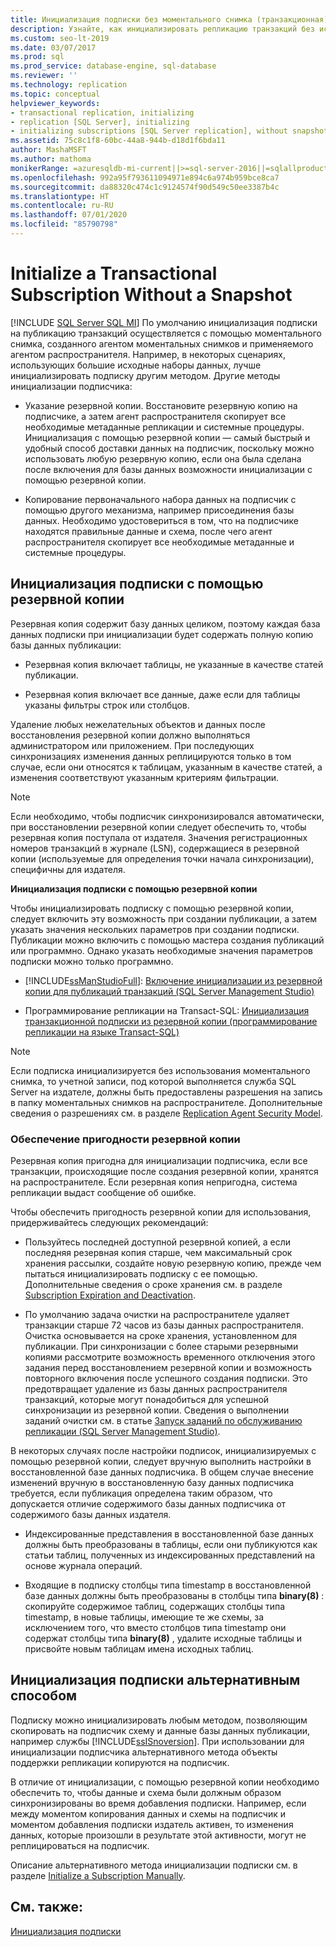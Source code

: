 ```yaml
---
title: Инициализация подписки без моментального снимка (транзакционная)
description: Узнайте, как инициализировать репликацию транзакций без использования моментального снимка для SQL Server.
ms.custom: seo-lt-2019
ms.date: 03/07/2017
ms.prod: sql
ms.prod_service: database-engine, sql-database
ms.reviewer: ''
ms.technology: replication
ms.topic: conceptual
helpviewer_keywords:
- transactional replication, initializing
- replication [SQL Server], initializing
- initializing subscriptions [SQL Server replication], without snapshots
ms.assetid: 75c8c1f8-60bc-44a8-944b-d18d1f6bda11
author: MashaMSFT
ms.author: mathoma
monikerRange: =azuresqldb-mi-current||>=sql-server-2016||=sqlallproducts-allversions
ms.openlocfilehash: 992a95f793611094971e894c6a974b959bce8ca7
ms.sourcegitcommit: da88320c474c1c9124574f90d549c50ee3387b4c
ms.translationtype: HT
ms.contentlocale: ru-RU
ms.lasthandoff: 07/01/2020
ms.locfileid: "85790798"
---
```

# <a name="initialize-a-transactional-subscription-without-a-snapshot"></a>Initialize a Transactional Subscription Without a Snapshot
[!INCLUDE [SQL Server SQL MI](../../includes/applies-to-version/sql-asdbmi.md)]
  По умолчанию инициализация подписки на публикацию транзакций осуществляется с помощью моментального снимка, созданного агентом моментальных снимков и применяемого агентом распространителя. Например, в некоторых сценариях, использующих большие исходные наборы данных, лучше инициализировать подписку другим методом. Другие методы инициализации подписчика:  
  
-   Указание резервной копии. Восстановите резервную копию на подписчике, а затем агент распространителя скопирует все необходимые метаданные репликации и системные процедуры. Инициализация с помощью резервной копии — самый быстрый и удобный способ доставки данных на подписчик, поскольку можно использовать любую резервную копию, если она была сделана после включения для базы данных возможности инициализации с помощью резервной копии.  
  
-   Копирование первоначального набора данных на подписчик с помощью другого механизма, например присоединения базы данных. Необходимо удостовериться в том, что на подписчике находятся правильные данные и схема, после чего агент распространителя скопирует все необходимые метаданные и системные процедуры.  
  
## <a name="initializing-a-subscription-with-a-backup"></a>Инициализация подписки с помощью резервной копии  
 Резервная копия содержит базу данных целиком, поэтому каждая база данных подписки при инициализации будет содержать полную копию базы данных публикации:  
  
-   Резервная копия включает таблицы, не указанные в качестве статей публикации.  
  
-   Резервная копия включает все данные, даже если для таблицы указаны фильтры строк или столбцов.  
  
 Удаление любых нежелательных объектов и данных после восстановления резервной копии должно выполняться администратором или приложением. При последующих синхронизациях изменения данных реплицируются только в том случае, если они относятся к таблицам, указанным в качестве статей, а изменения соответствуют указанным критериям фильтрации.  
  
> [!NOTE]  
>  Если необходимо, чтобы подписчик синхронизировался автоматически, при восстановлении резервной копии следует обеспечить то, чтобы резервная копия поступала от издателя. Значения регистрационных номеров транзакций в журнале (LSN), содержащиеся в резервной копии (используемые для определения точки начала синхронизации), специфичны для издателя.  
  
 **Инициализация подписки с помощью резервной копии**  
  
 Чтобы инициализировать подписку с помощью резервной копии, следует включить эту возможность при создании публикации, а затем указать значения нескольких параметров при создании подписки. Публикации можно включить с помощью мастера создания публикаций или программно. Однако указать необходимые значения параметров подписки можно только программно.  
  
-   [!INCLUDE[ssManStudioFull](../../includes/ssmanstudiofull-md.md)]: [Включение инициализации из резервной копии для публикаций транзакций (SQL Server Management Studio)](../../relational-databases/replication/enable-initialization-with-backup-for-transactional-publications.md)  
  
-   Программирование репликации на Transact-SQL: [Инициализация транзакционной подписки из резервной копии (программирование репликации на языке Transact-SQL)](../../relational-databases/replication/initialize-a-transactional-subscription-from-a-backup.md)  
  
> [!NOTE]  
>  Если подписка инициализируется без использования моментального снимка, то учетной записи, под которой выполняется служба SQL Server на издателе, должны быть предоставлены разрешения на запись в папку моментальных снимков на распространителе. Дополнительные сведения о разрешениях см. в разделе [Replication Agent Security Model](../../relational-databases/replication/security/replication-agent-security-model.md).  
  
### <a name="ensuring-the-suitability-of-a-backup"></a>Обеспечение пригодности резервной копии  
 Резервная копия пригодна для инициализации подписчика, если все транзакции, происходящие после создания резервной копии, хранятся на распространителе. Если резервная копия непригодна, система репликации выдаст сообщение об ошибке.  
  
 Чтобы обеспечить пригодность резервной копии для использования, придерживайтесь следующих рекомендаций:  
  
-   Пользуйтесь последней доступной резервной копией, а если последняя резервная копия старше, чем максимальный срок хранения рассылки, создайте новую резервную копию, прежде чем пытаться инициализировать подписку с ее помощью. Дополнительные сведения о сроке хранения см. в разделе [Subscription Expiration and Deactivation](../../relational-databases/replication/subscription-expiration-and-deactivation.md).  
  
-   По умолчанию задача очистки на распространителе удаляет транзакции старше 72 часов из базы данных распространителя. Очистка основывается на сроке хранения, установленном для публикации. При синхронизации с более старыми резервными копиями рассмотрите возможность временного отключения этого задания перед восстановлением резервной копии и возможность повторного включения после успешного создания подписки. Это предотвращает удаление из базы данных распространителя транзакций, которые могут понадобиться для успешной синхронизации из резервной копии. Сведения о выполнении заданий очистки см. в статье [Запуск заданий по обслуживанию репликации (SQL Server Management Studio)](../../relational-databases/replication/administration/run-replication-maintenance-jobs-sql-server-management-studio.md).  
  
 В некоторых случаях после настройки подписок, инициализируемых с помощью резервной копии, следует вручную выполнить настройки в восстановленной базе данных подписчика. В общем случае внесение изменений вручную в восстановленную базу данных подписчика требуется, если публикация определена таким образом, что допускается отличие содержимого базы данных подписчика от содержимого базы данных издателя.  
  
-   Индексированные представления в восстановленной базе данных должны быть преобразованы в таблицы, если они публикуются как статьи таблиц, полученных из индексированных представлений на основе журнала операций.  
  
-   Входящие в подписку столбцы типа timestamp в восстановленной базе данных должны быть преобразованы в столбцы типа **binary(8)** : скопируйте содержимое таблиц, содержащих столбцы типа timestamp, в новые таблицы, имеющие те же схемы, за исключением того, что вместо столбцов типа timestamp они содержат столбцы типа **binary(8)** , удалите исходные таблицы и присвойте новым таблицам имена исходных таблиц.  
  
## <a name="initializing-a-subscription-with-an-alternative-method"></a>Инициализация подписки альтернативным способом  
 Подписку можно инициализировать любым методом, позволяющим скопировать на подписчик схему и данные базы данных публикации, например службы [!INCLUDE[ssISnoversion](../../includes/ssisnoversion-md.md)]. При использовании для инициализации подписчика альтернативного метода объекты поддержки репликации копируются на подписчик.  
  
 В отличие от инициализации, с помощью резервной копии необходимо обеспечить то, чтобы данные и схема были должным образом синхронизированы во время добавления подписки. Например, если между моментом копирования данных и схемы на подписчик и моментом добавления подписки издатель активен, то изменения данных, которые произошли в результате этой активности, могут не реплицироваться на подписчик.  
  
 Описание альтернативного метода инициализации подписки см. в разделе [Initialize a Subscription Manually](../../relational-databases/replication/initialize-a-subscription-manually.md).  
  
## <a name="see-also"></a>См. также:  
 [Инициализация подписки](../../relational-databases/replication/initialize-a-subscription.md)  
  
  
